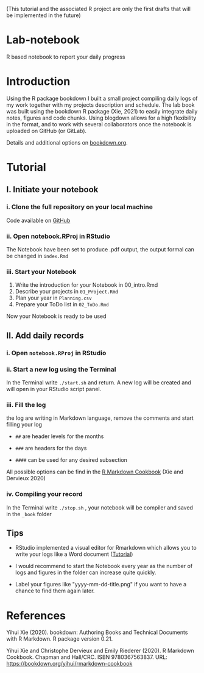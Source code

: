 (This tutorial and the associated R project are only the first drafts that will be implemented in the future)

# Lab-notebook
 R based notebook to report your daily progress

# Introduction

Using the R package bookdown I built a small project compiling daily logs of my work together with my projects description and schedule. The lab book was built using the bookdown R package (Xie, 2021) to easily integrate daily notes, figures and code chunks. Using blogdown allows for a high flexibility in the format, and to work with several collaborators once the notebook is uploaded on GitHub (or GitLab).

Details and additional options on [bookdown.org](https://bookdown.org/).

# Tutorial

## I. Initiate your notebook

### i. Clone the full repository on your local machine

Code available on [GitHub](https://github.com/remybeugnon/Lab-notebook)

### ii. Open notebook.RProj in RStudio

The Notebook have been set to produce .pdf output, the output formal can be changed in `index.Rmd`

### iii. Start your Notebook

1.  Write the introduction for your Notebook in 00_intro.Rmd
2.  Describe your projects in `01_Project.Rmd`
3.  Plan your year in `Planning.csv`
4.  Prepare your ToDo list in `02_ToDo.Rmd`

Now your Notebook is ready to be used

## II. Add daily records

### i. Open `notebook.RProj` in RStudio

### ii. Start a new log using the Terminal

In the Terminal write `./start.sh` and return. A new log will be created and will open in your RStudio script panel.

### iii. Fill the log

the log are writing in Markdown language, remove the comments and start filling your log

-   `##` are header levels for the months

-   `###` are headers for the days

-   `####` can be used for any desired subsection

All possible options can be find in the [R Markdown Cookbook](https://bookdown.org/yihui/rmarkdown-cookbook/) (Xie and Dervieux 2020)

### iv. Compiling your record

In the Terminal write `./stop.sh` , your notebook will be compiler and saved in the `_book` folder

## Tips

-   RStudio implemented a visual editor for Rmarkdown which allows you to write your logs like a Word document ([Tutorial](https://rstudio.github.io/visual-markdown-editing/))

-   I would recommend to start the Notebook every year as the number of logs and figures in the folder can increase quite quickly.

-   Label your figures like "yyyy-mm-dd-title.png" if you want to have a chance to find them again later.

# References

Yihui Xie (2020). bookdown: Authoring Books and Technical Documents with R Markdown. R package version 0.21.

Yihui Xie and Christophe Dervieux and Emily Riederer (2020). R Markdown Cookbook. Chapman and Hall/CRC. ISBN 9780367563837. URL: <https://bookdown.org/yihui/rmarkdown-cookbook>
